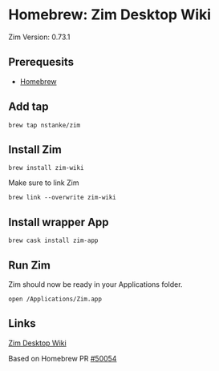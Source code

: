 Homebrew: Zim Desktop Wiki
===========================

Zim Version: 0.73.1

## Prerequesits

* [Homebrew](https://brew.sh/)

## Add tap

`brew tap nstanke/zim`

## Install Zim

`brew install zim-wiki`

Make sure to link Zim

`brew link --overwrite zim-wiki`

## Install wrapper App

`brew cask install zim-app`

## Run Zim

Zim should now be ready in your Applications folder.

`open /Applications/Zim.app`

## Links

[Zim Desktop Wiki](https://github.com/zim-desktop-wiki/zim-desktop-wiki)


Based on Homebrew PR [#50054](https://github.com/bgmilne/homebrew-core/blob/c95a7fd73a3d058155f36757505e2b6261273a86/Formula/zim.rb)